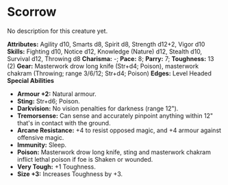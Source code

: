 # Scorrow

No description for this creature yet.

**Attributes:** Agility d10, Smarts d8, Spirit d8, Strength d12+2, Vigor
d10
**Skills:** Fighting d10, Notice d12, Knowledge (Nature) d12, Stealth
d10, Survival d12, Throwing d8
**Charisma:** -; **Pace:** 8; **Parry:** 7; **Toughness:** 13 (2)
**Gear:** Masterwork drow long knife (Str+d4; Poison), masterwork
chakram (Throwing; range 3/6/12; Str+d4; Poison)
**Edges:** Level Headed
**Special Abilities**

- **Armour +2:** Natural armour.
- **Sting:** Str+d6; Poison.
- **Darkvision:** No vision penalties for darkness (range 12").
- **Tremorsense:** Can sense and accurately pinpoint anything within
12" that's in contact with the ground.
- **Arcane Resistance:** +4 to resist opposed magic, and +4 armour
against offensive magic.
- **Immunity:** Sleep.
- **Poison:** Masterwork drow long knife, sting and masterwork chakram
inflict lethal poison if foe is Shaken or wounded.
- **Very Tough:** +1 Toughness.
- **Size +3:** Increases Toughness by +3.
